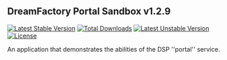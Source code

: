 ## DreamFactory Portal Sandbox v1.2.9
[![Latest Stable Version](https://poser.pugx.org/dreamfactory/portal-sandbox/v/stable.svg)](https://packagist.org/packages/dreamfactory/portal-sandbox) [![Total Downloads](https://poser.pugx.org/dreamfactory/portal-sandbox/downloads.svg)](https://packagist.org/packages/dreamfactory/portal-sandbox) [![Latest Unstable Version](https://poser.pugx.org/dreamfactory/portal-sandbox/v/unstable.svg)](https://packagist.org/packages/dreamfactory/portal-sandbox) [![License](https://poser.pugx.org/dreamfactory/portal-sandbox/license.svg)](https://packagist.org/packages/dreamfactory/portal-sandbox)

An application that demonstrates the abilities of the DSP ''portal'' service.

